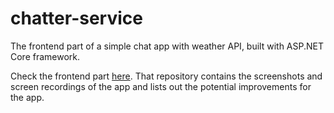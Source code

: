 # chatter-service

The frontend part of a simple chat app with weather API, built with ASP.NET Core framework.

Check the frontend part [here](https://github.com/ignaspangonis/chatter). That repository contains the screenshots and screen recordings of the app and lists out the potential improvements for the app.
